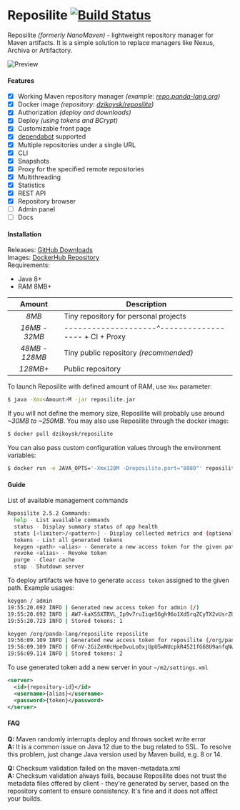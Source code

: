 # Reposilite [![Build Status](https://travis-ci.org/dzikoysk/reposilite.svg?branch=master)](https://travis-ci.org/dzikoysk/reposilite)
Reposilite *(formerly NanoMaven)* - lightweight repository manager for Maven artifacts. 
It is a simple solution to replace managers like Nexus, Archiva or Artifactory. 

![Preview](https://user-images.githubusercontent.com/4235722/83308288-ca8d9000-a206-11ea-8db4-5981b39f2239.png)

#### Features
* [x] Working Maven repository manager *(example: [repo.panda-lang.org](https://repo.panda-lang.org))*
* [x] Docker image *(repository: [dzikoysk/reposilite](https://hub.docker.com/r/dzikoysk/reposilite))*
* [x] Authorization *(deploy and downloads)*
* [x] Deploy *(using tokens and BCrypt)*
* [x] Customizable front page
* [x] [dependabot](https://dependabot.com/) supported
* [x] Multiple repositories under a single URL
* [x] CLI
* [x] Snapshots
* [x] Proxy for the specified remote repositories
* [x] Multithreading
* [x] Statistics
* [x] REST API
* [x] Repository browser
* [ ] Admin panel
* [ ] Docs

#### Installation
Releases: [GitHub Downloads](https://github.com/dzikoysk/reposilite/releases) <br>
Images: [DockerHub Repository](https://hub.docker.com/r/dzikoysk/reposilite) <br>
Requirements: 
* Java 8+
* RAM 8MB+

| Amount | Description |
|:------:|-------------|
| *8MB* | Tiny repository for personal projects |
| *16MB* - *32MB* | *--------------------^------------------* + CI + Proxy |
| *48MB - 128MB* | Tiny public repository *(recommended)* |
| *128MB+* | Public repository | 

To launch Reposilite with defined amount of RAM, use `Xmx` parameter:
```bash
$ java -Xmx<Amount>M -jar reposilite.jar
```
If you will not define the memory size, Reposilite will probably use around *~30MB to ~250MB*.
You may also use Reposilite through the docker image:

```bash
$ docker pull dzikoysk/reposilite
```

You can also pass custom configuration values through the environment variables:

```bash
$ docker run -e JAVA_OPTS='-Xmx128M -Dreposilite.port="8080"' reposilite
```

#### Guide
List of available management commands

```bash
Reposilite 2.5.2 Commands:
  help - List available commands
  status - Display summary status of app health
  stats [<limiter>/<pattern>] - Display collected metrics and (optional) filter them using the given limiter or pattern
  tokens - List all generated tokens
  keygen <path> <alias> - Generate a new access token for the given path
  revoke <alias> - Revoke token
  purge - Clear cache
  stop - Shutdown server
```

To deploy artifacts we have to generate `access token` assigned to the given path. Example usages:

```bash
keygen / admin
19:55:20.692 INFO | Generated new access token for admin (/)
19:55:20.692 INFO | AW7-kaXSSXTRVL_Ip9v7ruIiqe56gh96o1XdSrqZCyTX2vUsrZU3roVOfF-YYF-y
19:55:20.723 INFO | Stored tokens: 1

keygen /org/panda-lang/reposilite reposilite
19:56:09.109 INFO | Generated new access token for reposilite (/org/panda-lang/reposilite)
19:56:09.109 INFO | OFnV-2GiZeX0cHpeDvuLo0xjUpU5wNUcpkR4521fG68U9anfqNwKsVkFcQUCK4yk
19:56:09.114 INFO | Stored tokens: 2
```

To use generated token add a new server in your `~/m2/settings.xml`  

```xml
<server>
  <id>{repository-id}</id>
  <username>{alias}</username>
  <password>{token}</password>
</server>
```

#### FAQ
**Q:** Maven randomly interrupts deploy and throws socket write error <br>
**A:** It is a common issue on Java 12 due to the bug related to SSL. To resolve this problem, just change Java version used by Maven build, e.g. 8 or 14. 

**Q:** Checksum validation failed on the maven-metadata.xml <br>
**A:** Checksum validation always fails, because Reposilite does not trust the metadata files offered by client - they're generated by server, based on the repository content to ensure consistency. 
It's fine and it does not affect your builds.